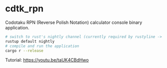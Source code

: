 # cdtk_rpn
Codotaku RPN (Reverse Polish Notation) calculator console binary application.
```sh
# switch to rust's nightly channel (currently required by rustyline -> https://crates.io/crates/io-lifetimes)
rustup default nightly
# compile and run the application
cargo r --release
```
Tutorial: https://youtu.be/taUK4CBdHwo
